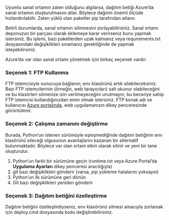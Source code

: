 Uyumlu sanal ortamın zaten olduğunu algılarsa, dağıtım betiği Azure’da sanal ortamın oluşturulmasını atlar.  Böylece dağıtım önemli ölçüde hızlandırılabilir.  Zaten yüklü olan paketler pip tarafından atlanır.

Belirli durumlarda, sanal ortamın silinmesini zorlayabilirsiniz.  Sanal ortamı deponuzun bir parçası olarak eklemeye karar verirseniz bunu yapmak istersiniz.  Bu işlemi, bazı paketlerden uzak kalmanız veya requirements.txt dosyasındaki değişiklikleri sınamanız gerektiğinde de yapmak isteyebilirsiniz.

Azure’da var olan sanal ortamı yönetmek için birkaç seçenek vardır:

### <a name="option-1-use-ftp"></a>Seçenek 1: FTP Kullanma
FTP istemcisiyle sunucuya bağlanın; env klasörünü artık silebileceksiniz.  Bazı FTP istemcilerinin (örneğin, web tarayıcıları) salt okunur olabileceğini ve bu klasörleri silmenize izin verilmeyeceğini unutmayın; bu beceriye sahip FTP istemcisi kullandığınızdan emin olmak istersiniz.  FTP konak adı ve kullanıcısı [Azure portalında](https://portal.azure.com), web uygulamanızın dikey penceresinde görüntülenir.

### <a name="option-2-toggle-runtime"></a>Seçenek 2: Çalışma zamanını değiştirme
Burada, Python’un istenen sürümüyle eşleşmediğinde dağıtım betiğinin env klasörünü sileceği olgusunun avantajlarını kazanan bir alternatif bulunmaktadır.  Böylece var olan ortam etkin olarak silinir ve yeni bir tane oluşturulur.

1. Python’un farklı bir sürümüne geçin (runtime.txt veya Azure Portal’da **Uygulama Ayarları** dikey penceresi aracılığıyla)
2. git bazı değişiklikleri gönderir (varsa, pip yükleme hatalarını yoksayın)
3. Python’un ilk sürümüne geri dönün
4. Git bazı değişiklikleri yeniden gönderir

### <a name="option-3-customize-deployment-script"></a>Seçenek 3: Dağıtım betiğini özelleştirme
Dağıtım betiğini özelleştirdiyseniz, env klasörünü silmesi amacıyla zorlamak için deploy.cmd dosyasında kodu değiştirebilirsiniz.



<!--HONumber=Nov16_HO2-->


